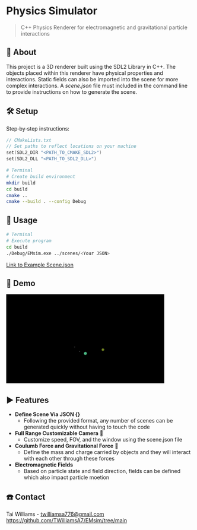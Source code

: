 # Physics Simulator
> C++ Physics Renderer for electromagnetic and gravitational particle interactions

## 🧐 About 
This project is a 3D renderer built using the SDL2 Library in C++. The objects placed within this renderer have physical properties and interactions. Static fields can also be imported into the scene for more complex interactions. A *scene.json* file must included in the command line to provide instructions on how to generate the scene.

## 🛠 Setup
Step‑by‑step instructions:

```C
// CMakeLists.txt
// Set paths to reflect locations on your machine
set(SDL2_DIR "<PATH_TO_CMAKE_SDL2>")
set(SDL2_DLL "<PATH_TO_SDL2_DLL>")
```

```bash
# Terminal
# Create build environment
mkdir build
cd build
cmake ..
cmake --build . --config Debug
```

## 💬 Usage
```bash
# Terminal
# Execute program
cd build
./Debug/EMsim.exe ../scenes/<Your JSON>
```

[Link to Example Scene.json](https://github.com/TWilliamsA7/EMsim/blob/main/scenes/coloumb.json)

## 💫 Demo

![Demo GIF](assets/EMSIM.gif)

## ▶ Features
- **Define Scene Via JSON {}** 
    - Following the provided format, any number of scenes can be generated quickly without having to touch the  code
- **Full Range Customizable Camera** 🎥
    - Customize speed, FOV, and the window using the scene.json file
- **Coulumb Force and Gravitational Force** 📍
    - Define the mass and charge carried by objects and they will interact with each other through these forces
- **Electromagnetic Fields**
    - Based on particle state and field direction, fields can be defined which also impact particle moetion

## :phone: Contact
Tai Williams - twilliamsa776@gmail.com
https://github.com/TWilliamsA7/EMsim/tree/main